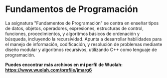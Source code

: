 # Fundamentos de Programación
La asignatura "Fundamentos de Programación" se centra en enseñar tipos de datos, objetos, operadores, expresiones, estructuras de control, funciones, procedimientos, y algoritmos básicos de ordenación y búsqueda, incluyendo la recursividad. Apunta a desarrollar habilidades para el manejo de información, codificación, y resolución de problemas mediante diseño modular y algoritmos recursivos, utilizando C++ como lenguaje de programación. 

**Puedes encontrar más archivos en mi perfil de Wuolah: https://www.wuolah.com/profile/jmarg6**
